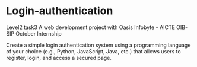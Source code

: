 # Login-authentication
Level2 task3
A web development project with Oasis Infobyte - AICTE OIB-SIP October Internship

Create a simple login authentication system using a programming language of your choice (e.g., Python, JavaScript, Java, etc.) that allows users to register, login, and access a secured page.
